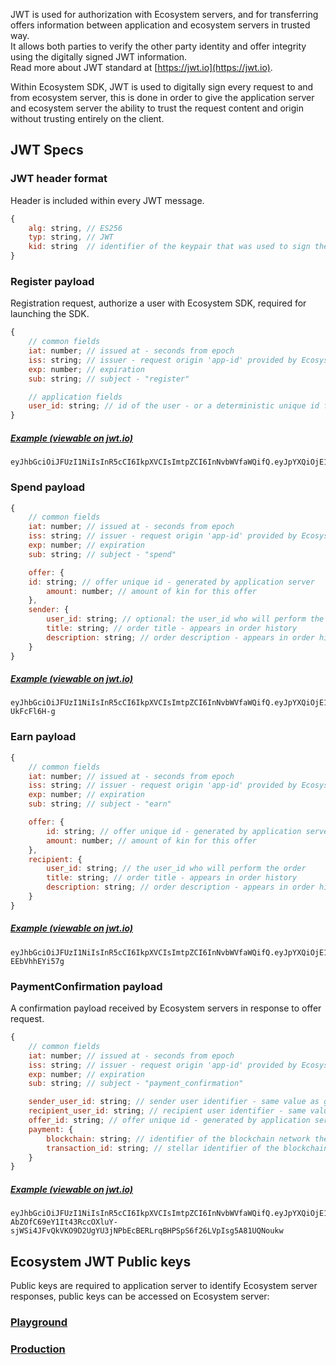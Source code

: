 <!-- ---
id: jwt
title: Authorization and JWT
--- -->

JWT is used for authorization with Ecosystem servers, and for transferring offers information between application and ecosystem servers in trusted way.  
It allows both parties to verify the other party identity and offer integrity using the digitally signed JWT information.  
Read more about JWT standard at [https://jwt.io](https://jwt.io).  

Within Ecosystem SDK, JWT is used to digitally sign every request to and from ecosystem server, this is done in order to give the application server and ecosystem server the ability to trust the request content and origin without trusting entirely on the client.  

## JWT Specs

### JWT header format

Header is included within every JWT message.
```js
{
    alg: string, // ES256
    typ: string, // JWT
    kid: string  // identifier of the keypair that was used to sign the JWT. identifiers and public keys will be provided by signer authority. This enables using multiple private/public key pairs (a list of public keys and their ids need to be provided by signer authority to verifier in advanced)
}
```

### Register payload

Registration request, authorize a user with Ecosystem SDK, required for launching the SDK.

```js
{
    // common fields
    iat: number; // issued at - seconds from epoch
    iss: string; // issuer - request origin 'app-id' provided by Ecosystem
    exp: number; // expiration
    sub: string; // subject - "register"

    // application fields
    user_id: string; // id of the user - or a deterministic unique id for the user
}
```

##### [Example (viewable on jwt.io)](https://jwt.io/?token=eyJhbGciOiJFUzI1NiIsInR5cCI6IkpXVCIsImtpZCI6InNvbWVfaWQifQ.eyJpYXQiOjE1MTYyMzkwMjIsImlzcyI6ImtpayBzZXJ2ZXIiLCJleHAiOjE1MjYyMzkwMjIsInN1YiI6InJlZ2lzdGVyIiwidXNlcl9pZCI6ImFfaGFzaF9vbl9raWtfdXNlcl9pZCJ9.6DwojspQ46inlwYwn3NNH0bmQIzKd7mL0VX8V2ZmlH8aZqWF2UbK_Md5kcxgnXgq0P6tExVTr1vxpwhfj7_3dg)
```
eyJhbGciOiJFUzI1NiIsInR5cCI6IkpXVCIsImtpZCI6InNvbWVfaWQifQ.eyJpYXQiOjE1MTYyMzkwMjIsImlzcyI6ImtpayBzZXJ2ZXIiLCJleHAiOjE1MjYyMzkwMjIsInN1YiI6InJlZ2lzdGVyIiwidXNlcl9pZCI6ImFfaGFzaF9vbl9raWtfdXNlcl9pZCJ9.6DwojspQ46inlwYwn3NNH0bmQIzKd7mL0VX8V2ZmlH8aZqWF2UbK_Md5kcxgnXgq0P6tExVTr1vxpwhfj7_3dg
```

### Spend payload

```js
{
    // common fields
    iat: number; // issued at - seconds from epoch
    iss: string; // issuer - request origin 'app-id' provided by Ecosystem
    exp: number; // expiration
    sub: string; // subject - "spend"

    offer: {
    id: string; // offer unique id - generated by application server
        amount: number; // amount of kin for this offer
    },
    sender: {
        user_id: string; // optional: the user_id who will perform the spend
        title: string; // order title - appears in order history
        description: string; // order description - appears in order history
    }
}
```

##### [Example (viewable on jwt.io)](https://jwt.io/?token=eyJhbGciOiJFUzI1NiIsInR5cCI6IkpXVCIsImtpZCI6InNvbWVfaWQifQ.eyJpYXQiOjE1MTYyMzkwMjIsImlzcyI6ImtpayBzZXJ2ZXIiLCJleHAiOjE1MjYyMzkwMjIsInN1YiI6InNwZW5kIiwib2ZmZXIiOnsiaWQiOiJPMTIzMTIzMTIzIiwiYW1vdW50Ijo1MDAwfSwic2VuZGVyIjp7InRpdGxlIjoiQmx1ZSBUaGVtZSIsImRlc2NyaXB0aW9uIjoiT2NlYW4gQmx1ZSIsInVzZXJfaWQiOiJzb21lX3VzZXIifX0.BRacJ37zbbaKivWD_uhC2JXozzrHDN5B9VeG7d1BXjkpPYEfpaEy_kKF6xqp7oUMjEG2ltrOQPJ-UkFcFl6H-g)
```
eyJhbGciOiJFUzI1NiIsInR5cCI6IkpXVCIsImtpZCI6InNvbWVfaWQifQ.eyJpYXQiOjE1MTYyMzkwMjIsImlzcyI6ImtpayBzZXJ2ZXIiLCJleHAiOjE1MjYyMzkwMjIsInN1YiI6InNwZW5kIiwib2ZmZXIiOnsiaWQiOiJPMTIzMTIzMTIzIiwiYW1vdW50Ijo1MDAwfSwic2VuZGVyIjp7InRpdGxlIjoiQmx1ZSBUaGVtZSIsImRlc2NyaXB0aW9uIjoiT2NlYW4gQmx1ZSIsInVzZXJfaWQiOiJzb21lX3VzZXIifX0.BRacJ37zbbaKivWD_uhC2JXozzrHDN5B9VeG7d1BXjkpPYEfpaEy_kKF6xqp7oUMjEG2ltrOQPJ-UkFcFl6H-g
```

### Earn payload

```js
{
    // common fields
    iat: number; // issued at - seconds from epoch
    iss: string; // issuer - request origin 'app-id' provided by Ecosystem
    exp: number; // expiration
    sub: string; // subject - "earn"

    offer: {
        id: string; // offer unique id - generated by application server
        amount: number; // amount of kin for this offer
    },
    recipient: {
        user_id: string; // the user_id who will perform the order
        title: string; // order title - appears in order history
        description: string; // order description - appears in order history
    }
}
```

##### [Example (viewable on jwt.io)](https://jwt.io/?token=eyJhbGciOiJFUzI1NiIsInR5cCI6IkpXVCIsImtpZCI6InNvbWVfaWQifQ.eyJpYXQiOjE1MTYyMzkwMjIsImlzcyI6ImtpayBzZXJ2ZXIiLCJleHAiOjE1MjYyMzkwMjIsInN1YiI6ImVhcm4iLCJvZmZlciI6eyJpZCI6Ik8xMjMxMjMxMjMiLCJhbW91bnQiOjUwMDB9LCJyZWNpcGllbnQiOnsidGl0bGUiOiJCbHVlIFRoZW1lIiwiZGVzY3JpcHRpb24iOiJPY2VhbiBCbHVlIiwidXNlcl9pZCI6InNvbWVfdXNlciJ9fQ.R7OpvaZQIAzjQ0MSi5nC1c39oC9oN08NVKwricMyWnuMbK5FD9Qn6ecmol4JnMGE5IZA7j_LR-EEbVhhEYi57g)
```
eyJhbGciOiJFUzI1NiIsInR5cCI6IkpXVCIsImtpZCI6InNvbWVfaWQifQ.eyJpYXQiOjE1MTYyMzkwMjIsImlzcyI6ImtpayBzZXJ2ZXIiLCJleHAiOjE1MjYyMzkwMjIsInN1YiI6ImVhcm4iLCJvZmZlciI6eyJpZCI6Ik8xMjMxMjMxMjMiLCJhbW91bnQiOjUwMDB9LCJyZWNpcGllbnQiOnsidGl0bGUiOiJCbHVlIFRoZW1lIiwiZGVzY3JpcHRpb24iOiJPY2VhbiBCbHVlIiwidXNlcl9pZCI6InNvbWVfdXNlciJ9fQ.R7OpvaZQIAzjQ0MSi5nC1c39oC9oN08NVKwricMyWnuMbK5FD9Qn6ecmol4JnMGE5IZA7j_LR-EEbVhhEYi57g
```

### PaymentConfirmation payload

A confirmation payload received by Ecosystem servers in response to offer request.

```js
{
    // common fields
    iat: number; // issued at - seconds from epoch
    iss: string; // issuer - request origin 'app-id' provided by Ecosystem
    exp: number; // expiration
    sub: string; // subject - "payment_confirmation"

    sender_user_id: string; // sender user identifier - same value as given by register
    recipient_user_id: string; // recipient user identifier - same value as given by register
    offer_id: string; // offer unique id - generated by application server
    payment: {
        blockchain: string; // identifier of the blockchain network the transaction was made on
        transaction_id: string; // stellar identifier of the blockchain transaction
    }
}
```

##### [Example (viewable on jwt.io)](https://jwt.io/?token=eyJhbGciOiJFUzI1NiIsInR5cCI6IkpXVCIsImtpZCI6InNvbWVfaWQifQ.eyJpYXQiOjE1MTYyMzkwMjIsImlzcyI6ImtpayIsImV4cCI6MTUyNjIzOTAyMiwic3ViIjoicGF5bWVudF9jb25maXJtYXRpb24iLCJvZmZlcl9pZCI6Ik8xMjMxMjMxMjMiLCJzZW5kZXJfdXNlcl9pZCI6InVzZXI6ZG9vZHkiLCJyZWNpcGllbnRfdXNlcl9pZCI6InVzZXI6bml0emFuIiwicGF5bWVudCI6eyJibG9ja2NoYWluIjoic3RlbGxhci1tYWlubmV0IiwidHJhbnNhY3Rpb25faWQiOiJ0cmFuc2FjdGlvbjoxMjM0NSJ9fQ.-AbZOfC69eY1It43RccOXluY-sjWSi4JFvQkVKO9D2UgYU3jNPbEcBERLrqBHPSpS6f26LVpIsg5A81UQNoukw)
```
eyJhbGciOiJFUzI1NiIsInR5cCI6IkpXVCIsImtpZCI6InNvbWVfaWQifQ.eyJpYXQiOjE1MTYyMzkwMjIsImlzcyI6ImtpayIsImV4cCI6MTUyNjIzOTAyMiwic3ViIjoicGF5bWVudF9jb25maXJtYXRpb24iLCJvZmZlcl9pZCI6Ik8xMjMxMjMxMjMiLCJzZW5kZXJfdXNlcl9pZCI6InVzZXI6ZG9vZHkiLCJyZWNpcGllbnRfdXNlcl9pZCI6InVzZXI6bml0emFuIiwicGF5bWVudCI6eyJibG9ja2NoYWluIjoic3RlbGxhci1tYWlubmV0IiwidHJhbnNhY3Rpb25faWQiOiJ0cmFuc2FjdGlvbjoxMjM0NSJ9fQ.-AbZOfC69eY1It43RccOXluY-sjWSi4JFvQkVKO9D2UgYU3jNPbEcBERLrqBHPSpS6f26LVpIsg5A81UQNoukw
```

## Ecosystem JWT Public keys

Public keys are required to application server to identify Ecosystem server responses, public keys can be accessed on Ecosystem server:  
### [Playground](https://api.kinplayground.com/v1/config)

### [Production](https://api.kinmarketplace.com/v1/config)